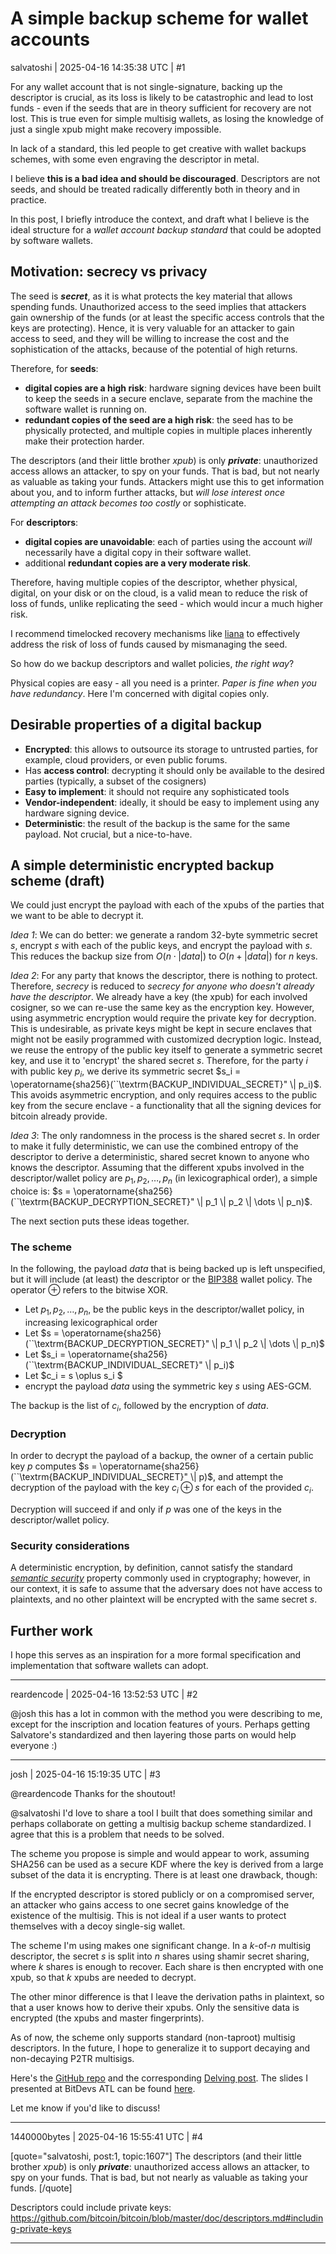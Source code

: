 # A simple backup scheme for wallet accounts

salvatoshi | 2025-04-16 14:35:38 UTC | #1

For any wallet account that is not single-signature, backing up the descriptor is crucial, as its loss is likely to be catastrophic and lead to lost funds - even if the seeds that are in theory sufficient for recovery are not lost. This is true even for simple multisig wallets, as losing the knowledge of just a single xpub might make recovery impossible.

In lack of a standard, this led people to get creative with wallet backups schemes, with some even engraving the descriptor in metal.

I believe **this is a bad idea and should be discouraged**. Descriptors are not seeds, and should be treated radically differently both in theory and in practice.

In this post, I briefly introduce the context, and draft what I believe is the ideal structure for a *wallet account backup standard* that could be adopted by software wallets.

## Motivation: secrecy vs privacy

The seed is ***secret***, as it is what protects the key material that allows spending funds. Unauthorized access to the seed implies that attackers gain ownership of the funds (or at least the specific access controls that the keys are protecting). Hence, it is very valuable for an attacker to gain access to seed, and they will be willing to increase the cost and the sophistication of the attacks, because of the potential of high returns.

Therefore, for **seeds**:
- **digital copies are a high risk**: hardware signing devices have been built to keep the seeds in a secure enclave, separate from the machine the software wallet is running on.
- **redundant copies of the seed are a high risk**: the seed has to be physically protected, and multiple copies in multiple places inherently make their protection harder.

The descriptors (and their little brother *xpub*) is only ***private***: unauthorized access allows an attacker, to spy on your funds. That is bad, but not nearly as valuable as taking your funds. Attackers might use this to get information about you, and to inform further attacks, but *will lose interest once attempting an attack becomes too costly* or sophisticate.

For **descriptors**:
- **digital copies are unavoidable**: each of parties using the account *will* necessarily have a digital copy in their software wallet.
- additional **redundant copies are a very moderate risk**.

Therefore, having multiple copies of the descriptor, whether physical, digital, on your disk or on the cloud, is a valid mean to reduce the risk of loss of funds, unlike replicating the seed - which would incur a much higher risk.

I recommend timelocked recovery mechanisms like [liana](https://github.com/wizardsardine/liana) to effectively address the risk of loss of funds caused by mismanaging the seed.

So how do we backup descriptors and wallet policies, *the right way*?

Physical copies are easy - all you need is a printer. *Paper is fine when you have redundancy*.
Here I'm concerned with digital copies only.

## Desirable properties of a digital backup

- **Encrypted**: this allows to outsource its storage to untrusted parties, for example, cloud providers, or even public forums.
- Has **access control**: decrypting it should only be available to the desired parties (typically, a subset of the cosigners)
- **Easy to implement**: it should not require any sophisticated tools
- **Vendor-independent**: ideally, it should be easy to implement using any hardware signing device.
- **Deterministic**: the result of the backup is the same for the same payload.  Not crucial, but a nice-to-have.

## A simple deterministic encrypted backup scheme (draft)

We could just encrypt the payload with each of the xpubs of the parties that we want to be able to decrypt it.

*Idea 1*:
We can do better: we generate a random 32-byte symmetric secret $s$, encrypt $s$ with each of the public keys, and encrypt the payload with $s$. This reduces the backup size from $O(n \cdot |data|)$ to $O(n + |data|)$ for $n$ keys.

*Idea 2*:
For any party that knows the descriptor, there is nothing to protect. Therefore, *secrecy* is reduced to *secrecy for anyone who doesn't already have the descriptor*. We already have a key (the xpub) for each involved cosigner, so we can re-use the same key as the encryption key. However, using asymmetric encryption would require the private key for decryption. This is undesirable, as private keys might be kept in secure enclaves that might not be easily programmed with customized decryption logic. Instead, we reuse the entropy of the public key itself to generate a symmetric secret key, and use it to 'encrypt' the shared secret $s$. Therefore, for the party $i$ with public key $p_i$, we derive its symmetric secret $s_i = \operatorname{sha256}(``\textrm{BACKUP_INDIVIDUAL_SECRET}" \| p_i)$. This avoids asymmetric encryption, and only requires access to the public key from the secure enclave - a functionality that all the signing devices for bitcoin already provide.

*Idea 3*:
The only randomness in the process is the shared secret $s$. In order to make it fully deterministic, we can use the combined entropy of the descriptor to derive a deterministic, shared secret known to anyone who knows the descriptor. Assuming that the different xpubs involved in the descriptor/wallet policy are $p_1, p_2, \dots, p_n$ (in lexicographical order), a simple choice is: $s = \operatorname{sha256}(``\textrm{BACKUP_DECRYPTION_SECRET}" \| p_1 \| p_2 \| \dots \| p_n)$.

The next section puts these ideas together.

### The scheme

In the following, the payload $data$ that is being backed up is left unspecified, but it will include (at least) the descriptor or the [BIP388](https://github.com/bitcoin/bips/blob/c5220f8c3b43821efa3841a6c5e90af9ce5519e8/bip-0388.mediawiki) wallet policy. The operator $\oplus$ refers to the bitwise XOR.

- Let $p_1, p_2, \dots, p_n$, be the public keys in the descriptor/wallet policy, in increasing lexicographical order
- Let $s = \operatorname{sha256}(``\textrm{BACKUP_DECRYPTION_SECRET}" \| p_1 \| p_2 \| \dots \| p_n)$
- Let $s_i = \operatorname{sha256}(``\textrm{BACKUP_INDIVIDUAL_SECRET}" \| p_i)$
- Let $c_i = s \oplus s_i $
- encrypt the payload $data$ using the symmetric key $s$ using AES-GCM.

The backup is the list of $c_i$, followed by the encryption of $data$.

### Decryption

In order to decrypt the payload of a backup, the owner of a certain public key $p$ computes $s =  \operatorname{sha256}(``\textrm{BACKUP_INDIVIDUAL_SECRET}" \| p)$, and attempt the decryption of the payload with the key $c_i \oplus s$ for each of the provided $c_i$.

Decryption will succeed if and only if $p$ was one of the keys in the descriptor/wallet policy.


### Security considerations

A deterministic encryption, by definition, cannot satisfy the standard *[semantic security](https://en.wikipedia.org/wiki/Semantic_security)* property commonly used in cryptography; however, in our context, it is safe to assume that the adversary does not have access to plaintexts, and no other plaintext will be encrypted with the same secret $s$.

## Further work

I hope this serves as an inspiration for a more formal specification and implementation that software wallets can adopt.

-------------------------

reardencode | 2025-04-16 13:52:53 UTC | #2

@josh this has a lot in common with the method you were describing to me, except for the inscription and location features of yours. Perhaps getting Salvatore's standardized and then layering those parts on would help everyone :)

-------------------------

josh | 2025-04-16 15:19:35 UTC | #3

@reardencode Thanks for the shoutout!

@salvatoshi I'd love to share a tool I built that does something similar and perhaps collaborate on getting a multisig backup scheme standardized. I agree that this is a problem that needs to be solved.

The scheme you propose is simple and would appear to work, assuming SHA256 can be used as a secure KDF where the key is derived from a large subset of the data it is encrypting. There is at least one drawback, though:

If the encrypted descriptor is stored publicly or on a compromised server, an attacker who gains access to one secret gains knowledge of the existence of the multisig. This is not ideal if a user wants to protect themselves with a decoy single-sig wallet.

The scheme I'm using makes one significant change. In a $k$-of-$n$ multisig descriptor, the secret $s$ is split into $n$ shares using shamir secret sharing, where $k$ shares is enough to recover. Each share is then encrypted with one xpub, so that $k$ xpubs are needed to decrypt.

The other minor difference is that I leave the derivation paths in plaintext, so that a user knows how to derive their xpubs. Only the sensitive data is encrypted (the xpubs and master fingerprints).

As of now, the scheme only supports standard (non-taproot) multisig descriptors. In the future, I hope to generalize it to support decaying and non-decaying P2TR multisigs.

Here's the [GitHub repo](https://github.com/joshdoman/multisig-backup) and the corresponding [Delving post](https://delvingbitcoin.org/t/multisigbackup-com-backup-and-recover-a-k-of-n-descriptor-using-only-n-seeds/1430/4). The slides I presented at BitDevs ATL can be found [here](https://docs.google.com/presentation/d/1S6XN2jyeQsAkPeT4zvOaFIrOkGyzBnO8fbvcqg2Jlwk/edit?usp=sharing).

Let me know if you'd like to discuss!

-------------------------

1440000bytes | 2025-04-16 15:55:41 UTC | #4

[quote="salvatoshi, post:1, topic:1607"]
The descriptors (and their little brother *xpub*) is only ***private***: unauthorized access allows an attacker, to spy on your funds. That is bad, but not nearly as valuable as taking your funds.
[/quote]

Descriptors could include private keys: https://github.com/bitcoin/bitcoin/blob/master/doc/descriptors.md#including-private-keys

-------------------------

